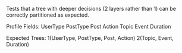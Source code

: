 Tests that a tree with deeper decisions (2 layers rather than 1) can be correctly partitioned as expected.

Profile Fields:
    UserType
    PostType
    Post
    Action
    Topic
    Event
    Duration

Expected Trees:
    1(UserType, PostType, Post, Action)
    2(Topic, Event, Duration)